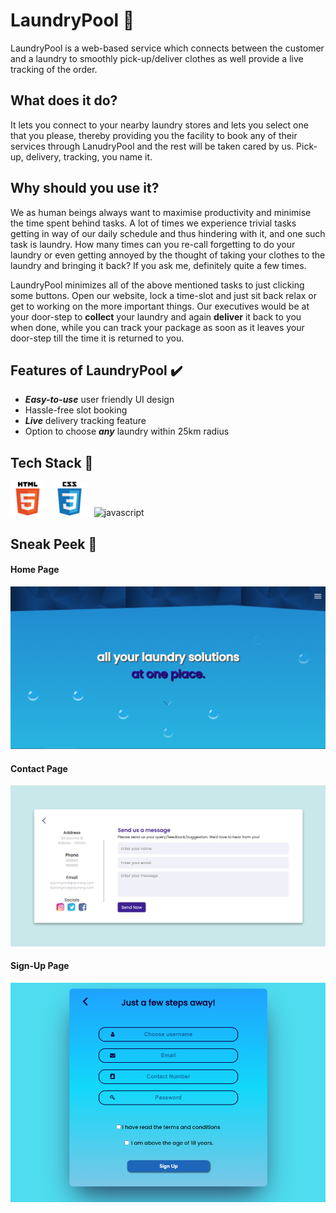 # LaundryPool 🧺
LaundryPool is a web-based service which connects between the customer and a laundry to smoothly pick-up/deliver clothes as well provide a live tracking of the order.


## What does it do?
It lets you connect to your nearby laundry stores and lets you select one that you please, thereby providing you the facility to book any of their services through LanudryPool and the rest will be taken cared by us. Pick-up, delivery, tracking, you name it.


## Why should you use it?
We as human beings always want to maximise productivity and minimise the time spent behind tasks. A lot of times we experience trivial tasks getting in way of our daily schedule and thus hindering with it, and one such task is laundry. How many times can you re-call forgetting to do your laundry or even getting annoyed by the thought of taking your clothes to the laundry and bringing it back? If you ask me, definitely quite a few times. 

LaundryPool minimizes all of the above mentioned tasks to just clicking some buttons. Open our website, lock a time-slot and just sit back relax or get to working on the more important things. Our executives would be at your door-step to **collect** your laundry and again **deliver** it back to you when done, while you can track your package as soon as it leaves your door-step till the time it is returned to you.


## Features of LaundryPool ✔️
* **_Easy-to-use_** user friendly UI design
* Hassle-free slot booking
* **_Live_** delivery tracking feature
* Option to choose **_any_** laundry within 25km radius


## Tech Stack 🔧
<p>
  <img src="https://raw.githubusercontent.com/devicons/devicon/master/icons/html5/html5-original-wordmark.svg" alt="html5" width="55" height="55"/>&nbsp;&nbsp;
  <img src="https://raw.githubusercontent.com/devicons/devicon/master/icons/css3/css3-original-wordmark.svg" alt="css3" width="55" height="55"/>&nbsp;&nbsp;
  <img src="https://cdn2.iconfinder.com/data/icons/designer-skills/128/code-programming-javascript-software-develop-command-language-128.png"     alt="javascript" width="55" height="55"/>
</p>

## Sneak Peek 👀
#### **Home Page**
![HomePage](https://github.com/srijanishere/LaundryPool/blob/main/image/HomePage%201.png)

#### **Contact Page**
![ContactUs](https://github.com/srijanishere/LaundryPool/blob/main/image/contact%20page.png)

#### **Sign-Up Page**
![SignUp](https://github.com/srijanishere/LaundryPool/blob/main/image/signup%20page.png)
